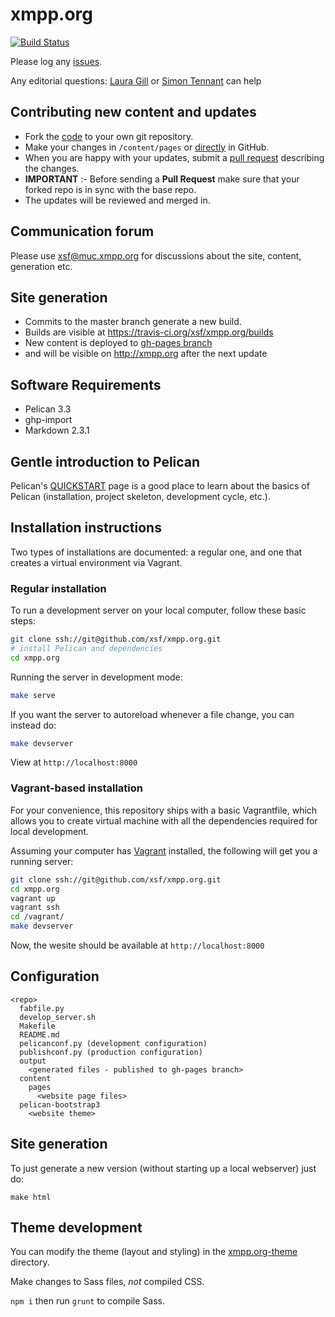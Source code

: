 xmpp.org
========
[![Build Status](https://travis-ci.org/xsf/xmpp.org.png?branch=master)](https://travis-ci.org/xsf/xmpp.org)

Please log any [issues](https://github.com/xsf/xmpp.org/issues/new).

Any editorial questions: [Laura Gill](xmpp:laura.gill@surevine.com) or [Simon Tennant](xmpp:simon@buddycloud.com) can help

Contributing new content and updates
------------------------------------
 
* Fork the [code](https://github.com/xsf/xmpp.org/fork) to your own git repository.
* Make your changes in `/content/pages` or [directly](https://github.com/xsf/xmpp.org/tree/master/content/pages) in GitHub. 
* When you are happy with your updates, submit a [pull request](https://github.com/xsf/xmpp.org/pulls) describing the changes.
* **IMPORTANT** :- Before sending a **Pull Request** make sure that your forked repo is in sync with the base repo.
* The updates will be reviewed and merged in.

Communication forum
-------------------

Please use [xsf@muc.xmpp.org](xmpp:xsf@muc.xmpp.org?join) for discussions about the site, content, generation etc.

Site generation
---------------

* Commits to the master branch generate a new build.
* Builds are visible at https://travis-ci.org/xsf/xmpp.org/builds
* New content is deployed to [gh-pages branch](https://github.com/xsf/xmpp.org/tree/gh-pages)
* and will be visible on http://xmpp.org after the next update

## Software Requirements

* Pelican 3.3
* ghp-import
* Markdown 2.3.1

## Gentle introduction to Pelican

Pelican's [QUICKSTART](http://docs.getpelican.com/en/latest/quickstart.html) page is a good place to learn about the basics of Pelican (installation, project skeleton, development cycle, etc.).

## Installation instructions 

Two types of installations are documented: a regular one, and one that creates a virtual environment via Vagrant.

### Regular installation
To run a development server on your local computer, follow these basic steps:

```bash
git clone ssh://git@github.com/xsf/xmpp.org.git
# install Pelican and dependencies
cd xmpp.org
```

Running the server in development mode:

```bash
make serve
```

If you want the server to autoreload whenever a file change, you can instead do:

```bash
make devserver
```

View at `http://localhost:8000`

### Vagrant-based installation
For your convenience, this repository ships with a basic Vagrantfile, which allows you to create virtual machine with all the dependencies required for local development.

Assuming your computer has [Vagrant](https://www.vagrantup.com/) installed, the following will get you a running server:
```bash
git clone ssh://git@github.com/xsf/xmpp.org.git
cd xmpp.org
vagrant up
vagrant ssh
cd /vagrant/
make devserver
```

Now, the wesite should be available at `http://localhost:8000`

## Configuration

```
<repo>
  fabfile.py
  develop_server.sh
  Makefile
  README.md
  pelicanconf.py (development configuration)
  publishconf.py (production configuration)
  output
    <generated files - published to gh-pages branch>
  content
    pages
      <website page files>
  pelican-bootstrap3
    <website theme>
```

## Site generation

To just generate a new version (without starting up a local webserver) just do:

`make html`


Theme development
-----------------

You can modify the theme (layout and styling) in the [xmpp.org-theme](https://github.com/xsf/xmpp.org/tree/master/xmpp.org-theme/sass) directory.

Make changes to Sass files, *not* compiled CSS.

`npm i` then run `grunt` to compile Sass.
